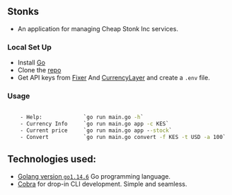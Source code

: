 ## Stonks
- An application for managing Cheap Stonk Inc services. 

### Local Set Up  
+ Install [Go](https://golang.org/dl/)
+ Clone the [repo](https://github.com/vonmutinda/stonks.git)  
+ Get API keys from [Fixer](https://fixer.io/) And [CurrencyLayer](https://currencylayer.com/) and create a `.env` file.

### Usage 
```cmd
    
    - Help:             `go run main.go -h`
    - Currency Info     `go run main.go app -c KES`
    - Current price     `go run main.go app --stock`
    - Convert           `go run main.go convert -f KES -t USD -a 100`
```
## Technologies used:  
- [Golang version `go1.14.6`](https://golang.org) Go programming language.
- [Cobra](https://github.com/spf13/cobra) for drop-in CLI development. Simple and seamless.
